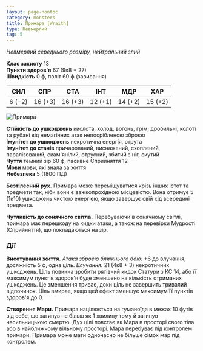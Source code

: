 ```yaml
---
layout: page-nontoc
category: monsters
title: Примара [Wraith]
type: Невмерлий
tag: 5
---
```


_Невмерлий середнього розміру, нейтральний злий_

**Клас захисту** 13    
**Пункти здоров'я** 67 (9к8 + 27)    
**Швидкість** 0 ф, політ 60 ф (зависання)

| СИЛ    | СПР     | СТА     | ІНТ     | МДР     | ХАР     |
| ------ | ------- | ------- | ------- | ------- | ------- |
| 6 (−2) | 16 (+3) | 16 (+3) | 12 (+1) | 14 (+2) | 15 (+2) |

![Примара](https://www.dndbeyond.com/avatars/thumbnails/30836/510/1000/1000/638063938653309509.png)

**Стійкість до ушкоджень** кислота, холод, вогонь, грім; дробильні, колоті та рубані від немагічних атак непосрібленою зброєю    
**Імунітет до ушкоджень** некротична енергія, отрута    
**Імунітет до станів** причарований, виснажений, схоплений, паралізований, скам'янілий, отруєний, збитий з ніг, скутий    
**Чуття** темний зір 60 ф, пасивне Сприйняття 12    
**Мови** мови, які знала за життя    
**Небезпека** 5 (1800 ПД)

**Безтілесний рух.** Примара може переміщуватися крізь інших істот та предмети так, ніби вони є важкопрохідною місцевістю. Вона отримує 5 (1к10) ушкоджень чистою енергією, якщо завершує свій хід всередині предмета.    

**Чутливість до сонячного світла.** Перебуваючи в сонячному світлі, примара має перешкоду на кидки атаки, а також на перевірки Мудрості (Сприйняття), що покладаються на зір.

### Дії
**Висотування життя.** _Атака зброєю ближнього бою:_ +6 до влучання, досяжність 5 ф, одна ціль. _Влучання:_ 21 (4к8 + 3) некротичних ушкоджень. Ціль повинна зробити рятівний кидок Статури з КС 14, або її максимум пунктів здоров'я буде зменшено на кількість отриманих ушкоджень. Це зменшення триває, доки ціль не завершить тривалий відпочинок. Ціль вмирає, якщо цей ефект зменшує максимум її пунктів здоров'я до 0.    

**Створення Мари.** Примара націлюється на гуманоїда в межах 10 футів від себе, що загинув не більш як 1 хвилину тому й загинув насильницькою смертю. Дух цілі повстає як Мара в просторі свого тіла або в найближчому вільному просторі. Мара перебуває під контролем примари. Примара може мати одночасно не більше сімох мар під контролем.
